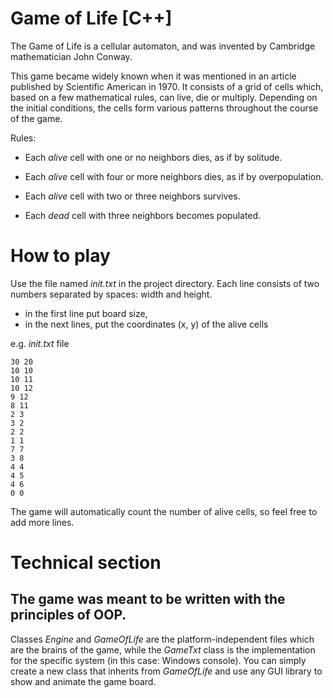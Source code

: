# Game of Life \[C++\]

The Game of Life  is a cellular automaton, and was invented by Cambridge mathematician John Conway.

This game became widely known when it was mentioned in an article published by Scientific American in 1970. It consists of a grid of cells which, based on a few mathematical rules, can live, die or multiply. Depending on the initial conditions, the cells form various patterns throughout the course of the game.

Rules:

* Each *alive* cell with one or no neighbors dies, as if by solitude.

* Each *alive* cell with four or more neighbors dies, as if by overpopulation.

* Each *alive* cell with two or three neighbors survives.

* Each *dead* cell with three neighbors becomes populated.

# How to play

Use the file named *init.txt* in the project directory. Each line consists of two numbers separated by spaces: width and height.
* in the first line put board size,
* in the next lines, put the coordinates (x, y) of the alive cells

e.g. *init.txt* file
```
30 20
10 10
10 11
10 12
9 12
8 11
2 3
3 2
2 2
1 1
7 7
3 8
4 4
4 5
4 6
0 0
```

The game will automatically count the number of alive cells, so feel free to add more lines.

# Technical section

## The game was meant to be written with the principles of OOP.

Classes *Engine* and *GameOfLife* are the platform-independent files which are the brains of the game, 
while the *GameTxt* class is the implementation for the specific system (in this case: Windows console).
You can simply create a new class that inherits from *GameOfLife* and use any GUI library to show and animate the game board.
